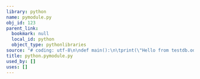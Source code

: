 ```yaml
---
library: python
name: pymodule.py
obj_id: 123
parent_link:
  bookmark: null
  local_id: python
  object_type: pythonlibraries
source: "# coding: utf-8\n\ndef main():\n\tprint(\"Hello from testdb.odb\")\n\n\n"
title: python.pymodule.py
used_by: []
uses: []
---
```

